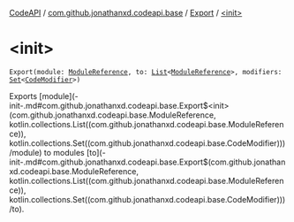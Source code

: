 [CodeAPI](../../index.md) / [com.github.jonathanxd.codeapi.base](../index.md) / [Export](index.md) / [&lt;init&gt;](.)

# &lt;init&gt;

`Export(module: `[`ModuleReference`](../-module-reference/index.md)`, to: `[`List`](https://kotlinlang.org/api/latest/jvm/stdlib/kotlin.collections/-list/index.html)`<`[`ModuleReference`](../-module-reference/index.md)`>, modifiers: `[`Set`](https://kotlinlang.org/api/latest/jvm/stdlib/kotlin.collections/-set/index.html)`<`[`CodeModifier`](../-code-modifier/index.md)`>)`

Exports [module](-init-.md#com.github.jonathanxd.codeapi.base.Export$<init>(com.github.jonathanxd.codeapi.base.ModuleReference, kotlin.collections.List((com.github.jonathanxd.codeapi.base.ModuleReference)), kotlin.collections.Set((com.github.jonathanxd.codeapi.base.CodeModifier)))/module) to modules [to](-init-.md#com.github.jonathanxd.codeapi.base.Export$<init>(com.github.jonathanxd.codeapi.base.ModuleReference, kotlin.collections.List((com.github.jonathanxd.codeapi.base.ModuleReference)), kotlin.collections.Set((com.github.jonathanxd.codeapi.base.CodeModifier)))/to).

